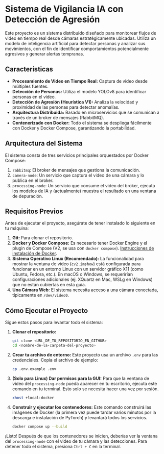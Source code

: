 # Sistema de Vigilancia IA con Detección de Agresión

Este proyecto es un sistema distribuido diseñado para monitorear flujos de video en tiempo real desde cámaras estratégicamente ubicadas. Utiliza un modelo de inteligencia artificial para detectar personas y analizar sus movimientos, con el fin de identificar comportamientos potencialmente agresivos y generar alertas tempranas.

## Características

* **Procesamiento de Video en Tiempo Real:** Captura de video desde múltiples fuentes.
* **Detección de Personas:** Utiliza el modelo YOLOv8 para identificar personas en el video.
* **Detección de Agresión (Heurística V1):** Analiza la velocidad y proximidad de las personas para detectar anomalías.
* **Arquitectura Distribuida:** Basado en microservicios que se comunican a través de un broker de mensajes (RabbitMQ).
* **Contenerizado con Docker:** Todo el sistema se despliega fácilmente con Docker y Docker Compose, garantizando la portabilidad.

## Arquitectura del Sistema

El sistema consta de tres servicios principales orquestados por Docker Compose:

1.  `rabbitmq`: El broker de mensajes que gestiona la comunicación.
2.  `camera-node`: Un servicio que captura el video de una cámara y lo publica en el broker.
3.  `processing-node`: Un servicio que consume el video del broker, ejecuta los modelos de IA y (actualmente) muestra el resultado en una ventana de depuración.

## Requisitos Previos

Antes de ejecutar el proyecto, asegúrate de tener instalado lo siguiente en tu máquina:

1.  **Git:** Para clonar el repositorio.
2.  **Docker y Docker Compose:** Es necesario tener Docker Engine y el plugin de Compose (V2, se usa con `docker compose`). [Instrucciones de instalación de Docker](https://docs.docker.com/engine/install/).
3.  **Sistema Operativo Linux (Recomendado):** La funcionalidad para mostrar la ventana de video (`cv2.imshow`) está configurada para funcionar en un entorno Linux con un servidor gráfico X11 (como Ubuntu, Fedora, etc.). En macOS o Windows, se requerirían configuraciones adicionales (ej. XQuartz en Mac, WSLg en Windows) que no están cubiertas en esta guía.
4.  **Una Cámara Web:** El sistema necesita acceso a una cámara conectada, típicamente en `/dev/video0`.

## Cómo Ejecutar el Proyecto

Sigue estos pasos para levantar todo el sistema:

1.  **Clonar el repositorio:**
    ```bash
    git clone <URL_DE_TU_REPOSITORIO_EN_GITHUB>
    cd <nombre-de-la-carpeta-del-proyecto>
    ```

2.  **Crear tu archivo de entorno:**
    Este proyecto usa un archivo `.env` para las credenciales. Copia el archivo de ejemplo:
    ```bash
    cp .env.example .env
    ```

3.  **(Solo para Linux) Dar permisos para la GUI:**
    Para que la ventana de video del `processing-node` pueda aparecer en tu escritorio, ejecuta este comando en tu terminal. Esto solo se necesita hacer una vez por sesión.
    ```bash
    xhost +local:docker
    ```

4.  **Construir y ejecutar los contenedores:**
    Este comando construirá las imágenes de Docker (la primera vez puede tardar varios minutos por la descarga e instalación de PyTorch) y levantará todos los servicios.
    ```bash
    docker compose up --build
    ```

¡Listo! Después de que los contenedores se inicien, deberías ver la ventana del `processing-node` con el video de tu cámara y las detecciones. Para detener todo el sistema, presiona `Ctrl + C` en la terminal.
